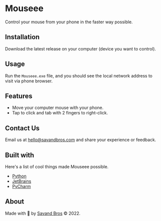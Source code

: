 # Mouseee

Control your mouse from your phone in the faster way possible.

## Installation

Download the latest release on your computer (device you want to control).

## Usage

Run the `Mouseee.exe` file, and you should see the local network address to visit via phone browser.

## Features

- Move your computer mouse with your phone.
- Tap to click and tab with 2 fingers to right-click.

## Contact Us

Email us at hello@savandbros.com and share your experience or feedback.

## Built with

Here's a list of cool things made Mouseee possible.

- [Python](https://www.python.org/)
- [JetBrains](https://www.jetbrains.com/)
- [PyCharm](https://www.jetbrains.com/pycharm/)

## About

Made with 💖 by [Savand Bros](https://savandbros.com) &copy; 2022.
